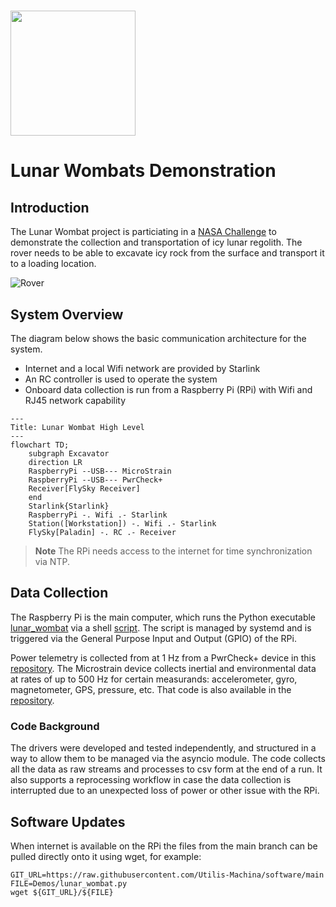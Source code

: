 # <img src="https://github.com/Utilis-Machina/software/assets/130875503/34334952-6060-4557-b117-2acdb15fe10d" style="width:200px;"/>

# Lunar Wombats Demonstration

## Introduction

The Lunar Wombat project is particiating in a [NASA Challenge](https://breaktheicechallenge.com/) to demonstrate
the collection and transportation of icy lunar regolith. The rover needs to be able to excavate icy rock from the 
surface and transport it to a loading location.

![Rover](https://github.com/Utilis-Machina/software/assets/130875503/c51d294d-47ef-406a-828f-c54613e85beb)

## System Overview

The diagram below shows the basic communication architecture for the system.

- Internet and a local Wifi network are provided by Starlink
- An RC controller is used to operate the system
- Onboard data collection is run from a Raspberry Pi (RPi) with Wifi and RJ45 network capability

```mermaid
---
Title: Lunar Wombat High Level
---
flowchart TD;
    subgraph Excavator
    direction LR
    RaspberryPi --USB--- MicroStrain
    RaspberryPi --USB--- PwrCheck+
    Receiver[FlySky Receiver]
    end
    Starlink{Starlink}
    RaspberryPi -. Wifi .- Starlink
    Station([Workstation]) -. Wifi .- Starlink
    FlySky[Paladin] -. RC .- Receiver
```

> **Note**
> The RPi needs access to the internet for time synchronization via NTP.

## Data Collection

The Raspberry Pi is the main computer, which runs the Python executable [lunar_wombat](Demos/lunar_wombat.py) via a shell [script](Demos/wombat_data.sh).
The script is managed by systemd and is triggered via the General Purpose Input and Output (GPIO) of the RPi.

Power telemetry is collected from at 1 Hz from a PwrCheck+ device in this [repository](PowerCheck). The Microstrain device collects inertial and environmental
data at rates of up to 500 Hz for certain measurands: accelerometer, gyro, magnetometer, GPS, pressure, etc. That code is also available in the [repository](Microstrain).

### Code Background

The drivers were developed and tested independently, and structured in a way to allow them to be managed via the asyncio module. The code collects all the
data as raw streams and processes to csv form at the end of a run. It also supports a reprocessing workflow in case the data collection is interrupted due
to an unexpected loss of power or other issue with the RPi.

## Software Updates

When internet is available on the RPi the files from the main branch can be pulled directly onto it using wget, for example:

```
GIT_URL=https://raw.githubusercontent.com/Utilis-Machina/software/main
FILE=Demos/lunar_wombat.py
wget ${GIT_URL}/${FILE}
```
